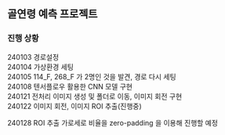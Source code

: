 ## 골연령 예측 프로젝트

### 진행 상황
240103 경로설정 <br/>
240104 가상환경 세팅 <br/>
240105 114_F, 268_F 가 2명인 것을 발견, 경로 다시 세팅 <br/>
240108 텐서플로우 활용한 CNN 모델 구현 <br/>
240121 전처리 이미지 생성 및 폴더로 이동, 이미지 회전 구현 <br/>
240122 이미지 회전, 이미지 ROI 추출(진행중) <br/>

240128 ROI 추출 가로세로 비율을 zero-padding 을 이용해 진행할 예정 <br/>
